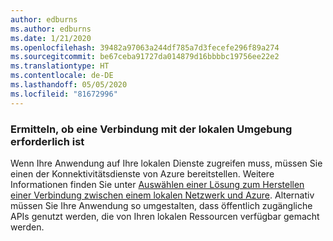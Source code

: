 ```yaml
---
author: edburns
ms.author: edburns
ms.date: 1/21/2020
ms.openlocfilehash: 39482a97063a244df785a7d3fecefe296f89a274
ms.sourcegitcommit: be67ceba91727da014879d16bbbbc19756ee22e2
ms.translationtype: HT
ms.contentlocale: de-DE
ms.lasthandoff: 05/05/2020
ms.locfileid: "81672996"
---
```

### <a name="determine-whether-a-connection-to-on-premises-is-needed"></a>Ermitteln, ob eine Verbindung mit der lokalen Umgebung erforderlich ist

Wenn Ihre Anwendung auf Ihre lokalen Dienste zugreifen muss, müssen Sie einen der Konnektivitätsdienste von Azure bereitstellen. Weitere Informationen finden Sie unter [Auswählen einer Lösung zum Herstellen einer Verbindung zwischen einem lokalen Netzwerk und Azure](/azure/architecture/reference-architectures/hybrid-networking/). Alternativ müssen Sie Ihre Anwendung so umgestalten, dass öffentlich zugängliche APIs genutzt werden, die von Ihren lokalen Ressourcen verfügbar gemacht werden.
